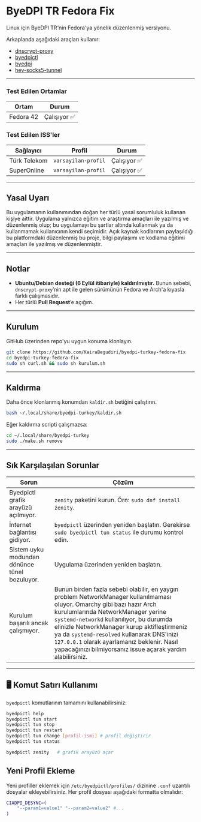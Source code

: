 # ByeDPI TR Fedora Fix

Linux için ByeDPI TR'nin Fedora'ya yönelik düzenlenmiş versiyonu.

Arkaplanda aşağıdaki araçları kullanır:

* [dnscrypt-proxy](https://github.com/DNSCrypt/dnscrypt-proxy)
* [byedpictl](https://github.com/maximilionus/byedpictl)
* [byedpi](https://github.com/hufrea/byedpi)
* [hev-socks5-tunnel](https://github.com/heiher/hev-socks5-tunnel)

---

### **Test Edilen Ortamlar**  
| Ortam       | Durum                          |
|-------------|--------------------------------|
| Fedora 42      | Çalışıyor ✅                   |

### **Test Edilen ISS'ler**  
| Sağlayıcı    | Profil       | Durum |
|--------------|-------------|--------------|
| Türk Telekom | ``varsayilan-profil`` | Çalışıyor ✅
| SuperOnline  | ``varsayilan-profil`` | Çalışıyor ✅

---

## Yasal Uyarı

Bu uygulamanın kullanımından doğan her türlü yasal sorumluluk kullanan kişiye aittir. Uygulama yalnızca eğitim ve araştırma amaçları ile yazılmış ve düzenlenmiş olup; bu uygulamayı bu şartlar altında kullanmak ya da kullanmamak kullanıcının kendi seçimidir. Açık kaynak kodlarının paylaşıldığı bu platformdaki düzenlenmiş bu proje, bilgi paylaşımı ve kodlama eğitimi amaçları ile yazılmış ve düzenlenmiştir.

---

## Notlar

* **Ubuntu/Debian desteği (6 Eylül itibariyle) kaldırılmıştır.**
  Bunun sebebi, `dnscrypt-proxy`’nin apt ile gelen sürümünün Fedora ve Arch'a kıyasla farklı çalışmasıdır.
* Her türlü **Pull Request**’e açığım.

---

## Kurulum
GitHub üzerinden repo'yu uygun konuma klonlayın.
```bash
git clone https://github.com/KairaBegudiri/byedpi-turkey-fedora-fix
cd byedpi-turkey-fedora-fix
sudo sh curl.sh && sudo sh kurulum.sh
```

---

## Kaldırma
Daha önce klonlanmış konumdan ``kaldir.sh`` betiğini çalıştırın.
```bash
bash ~/.local/share/byedpi-turkey/kaldir.sh
```

Eğer kaldırma scripti çalışmazsa:

```bash
cd ~/.local/share/byedpi-turkey
sudo ./make.sh remove
```

---

## Sık Karşılaşılan Sorunlar

| Sorun | Çözüm |
| --- | --- |
| Byedpictl grafik arayüzü açılmıyor. | `zenity` paketini kurun. Örn: `sudo dnf install zenity`. |
| İnternet bağlantısı gidiyor. | `byedpictl` üzerinden yeniden başlatın. Gerekirse `sudo byedpictl tun status` ile durumu kontrol edin. |
| Sistem uyku modundan dönünce tünel bozuluyor. | Uygulama üzerinden yeniden başlatın. |
| Kurulum başarılı ancak çalışmıyor. | Bunun birden fazla sebebi olabilir, en yaygın problem NetworkManager kullanılmaması oluyor. Omarchy gibi bazı hazır Arch kurulumlarında NetworkManager yerine ``systemd-networkd`` kullanılıyor, bu durumda elinizle NetworkManager kurup aktifleştirmeniz ya da ``systemd-resolved`` kullanarak DNS'inizi ``127.0.0.1`` olarak ayarlamanız beklenir. Nasıl yapacağınızı bilmiyorsanız issue açarak yardım alabilirsiniz. |

---

## 🖥️ Komut Satırı Kullanımı

`byedpictl` komutlarının tamamını kullanabilirsiniz:

```bash
byedpictl help
byedpictl tun start
byedpictl tun stop
byedpictl tun restart
byedpictl tun change [profil-ismi] # profil değiştirir
byedpictl tun status

byedpictl zenity   # grafik arayüzü açar
```

## Yeni Profil Ekleme

Yeni profiller eklemek için `/etc/byedpictl/profiles/` dizinine `.conf` uzantılı dosyalar ekleyebilirsiniz. Her profil dosyası aşağıdaki formatta olmalıdır:

```bash
CIADPI_DESYNC=(
    "--param1=value1" "--param2=value2" #...
)
```
  
